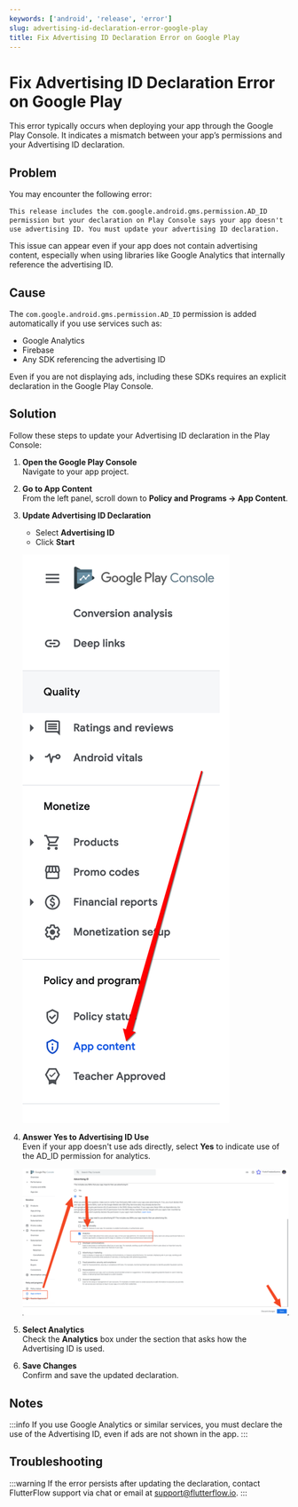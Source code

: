 ```yaml
---
keywords: ['android', 'release', 'error']
slug: advertising-id-declaration-error-google-play
title: Fix Advertising ID Declaration Error on Google Play
---
```


# Fix Advertising ID Declaration Error on Google Play

This error typically occurs when deploying your app through the Google Play Console. It indicates a mismatch between your app’s permissions and your Advertising ID declaration.

## Problem

You may encounter the following error:

```text
This release includes the com.google.android.gms.permission.AD_ID permission but your declaration on Play Console says your app doesn't use advertising ID. You must update your advertising ID declaration.
```


This issue can appear even if your app does not contain advertising content, especially when using libraries like Google Analytics that internally reference the advertising ID.

## Cause

The `com.google.android.gms.permission.AD_ID` permission is added automatically if you use services such as:

- Google Analytics
- Firebase
- Any SDK referencing the advertising ID

Even if you are not displaying ads, including these SDKs requires an explicit declaration in the Google Play Console.

## Solution

Follow these steps to update your Advertising ID declaration in the Play Console:

1. **Open the Google Play Console**  
   Navigate to your app project.

2. **Go to App Content**  
   From the left panel, scroll down to **Policy and Programs → App Content**.

3. **Update Advertising ID Declaration**  
   - Select **Advertising ID**
   - Click **Start**

   ![](../assets/20250430121225466053.png)

4. **Answer Yes to Advertising ID Use**  
   Even if your app doesn't use ads directly, select **Yes** to indicate use of the AD_ID permission for analytics.

   ![](../assets/20250430121225764598.png)

5. **Select Analytics**  
   Check the **Analytics** box under the section that asks how the Advertising ID is used.

6. **Save Changes**  
   Confirm and save the updated declaration.

## Notes

:::info
If you use Google Analytics or similar services, you must declare the use of the Advertising ID, even if ads are not shown in the app.
:::

## Troubleshooting

:::warning
If the error persists after updating the declaration, contact FlutterFlow support via chat or email at [support@flutterflow.io](mailto:support@flutterflow.io).
:::

